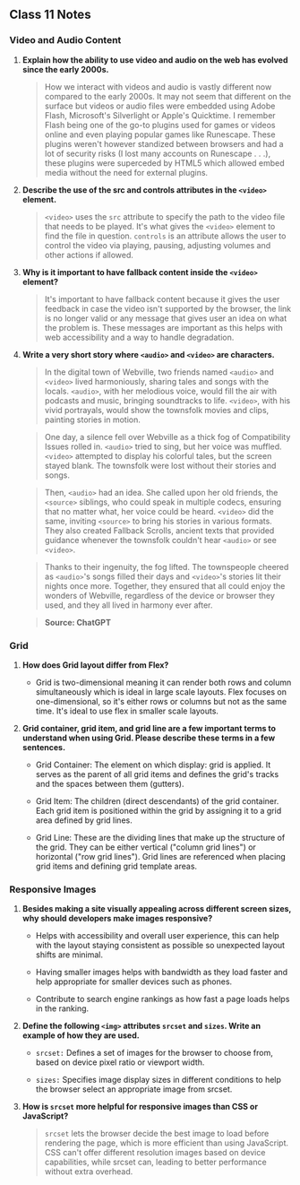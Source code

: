 ## Class 11 Notes

### Video and Audio Content

1. **Explain how the ability to use video and audio on the web has evolved since the early 2000s.**

    > How we interact with videos and audio is vastly different now compared to the early 2000s. It may not seem that different on the surface but videos or audio files were embedded using Adobe Flash, Microsoft's Silverlight or Apple's Quicktime. I remember Flash being one of the go-to plugins used for games or videos online and even playing popular games like Runescape.  These plugins weren't however standized between browsers and had a lot of security risks (I lost many accounts on Runescape . . .), these plugins were superceded by HTML5 which allowed  embed media without the need for external plugins.

2. **Describe the use of the src and controls attributes in the `<video>` element.**

    > `<video>` uses the `src` attribute to specify the path to the video file that needs to be played.  It's what gives the `<video>` element to find the file in question.  `controls` is an attribute allows the user to control the video via playing, pausing, adjusting volumes and other actions if allowed.

3. **Why is it important to have fallback content inside the ``<video>`` element?**

    > It's important to have fallback content because it gives the user feedback in case the video isn't supported by the browser, the link is no longer valid or any message that gives user an idea on what the problem is.  These messages are important as this helps with web accessibility and a way to handle degradation.

4. **Write a very short story where `<audio>` and `<video>` are characters.**


    > In the digital town of Webville, two friends named `<audio>` and `<video>` lived harmoniously, sharing tales and songs with the locals. `<audio>`, with her melodious voice, would fill the air with podcasts and music, bringing soundtracks to life. `<video>`, with his vivid portrayals, would show the townsfolk movies and clips, painting stories in motion.

    >One day, a silence fell over Webville as a thick fog of Compatibility Issues rolled in. `<audio>` tried to sing, but her voice was muffled. `<video>` attempted to display his colorful tales, but the screen stayed blank. The townsfolk were lost without their stories and songs.

    >Then, `<audio>` had an idea. She called upon her old friends, the `<source>` siblings, who could speak in multiple codecs, ensuring that no matter what, her voice could be heard. `<video>` did the same, inviting `<source>` to bring his stories in various formats. They also created Fallback Scrolls, ancient texts that provided guidance whenever the townsfolk couldn't hear `<audio>` or see `<video>`.

    >Thanks to their ingenuity, the fog lifted. The townspeople cheered as `<audio>`'s songs filled their days and `<video>`'s stories lit their nights once more. Together, they ensured that all could enjoy the wonders of Webville, regardless of the device or browser they used, and they all lived in harmony ever after.

    > **Source: ChatGPT**

### Grid

1. **How does Grid layout differ from Flex?**

    - Grid is two-dimensional meaning it can render both rows and column simultaneously which is ideal in large scale layouts.  Flex focuses on one-dimensional, so it's either rows or columns but not as the same time.  It's ideal to use flex in smaller scale layouts.

2. **Grid container, grid item, and grid line are a few important terms to understand when using Grid. Please describe these terms in a few sentences.**

    - Grid Container: The element on which display: grid is applied. It serves as the parent of all grid items and defines the grid's tracks and the spaces between them (gutters).

    - Grid Item: The children (direct descendants) of the grid container. Each grid item is positioned within the grid by assigning it to a grid area defined by grid lines.

    - Grid Line: These are the dividing lines that make up the structure of the grid. They can be either vertical ("column grid lines") or horizontal ("row grid lines"). Grid lines are referenced when placing grid items and defining grid template areas.

### Responsive Images

1. **Besides making a site visually appealing across different screen sizes, why should developers make images responsive?**

    - Helps with accessibility and overall user experience, this can help with the layout staying consistent as possible so unexpected layout shifts are minimal.

    - Having smaller images helps with bandwidth as they load faster and help appropriate for smaller devices such as phones.

    - Contribute to search engine rankings as how fast a page loads helps in the ranking.

2. **Define the following `<img>` attributes `srcset` and `sizes`. Write an example of how they are used.**

    - `srcset:` Defines a set of images for the browser to choose from, based on device pixel ratio or viewport width.

    - `sizes:` Specifies image display sizes in different conditions to help the browser select an appropriate image from srcset.

3. **How is `srcset` more helpful for responsive images than CSS or JavaScript?**

    >`srcset` lets the browser decide the best image to load before rendering the page, which is more efficient than using JavaScript. CSS can't offer different resolution images based on device capabilities, while srcset can, leading to better performance without extra overhead.